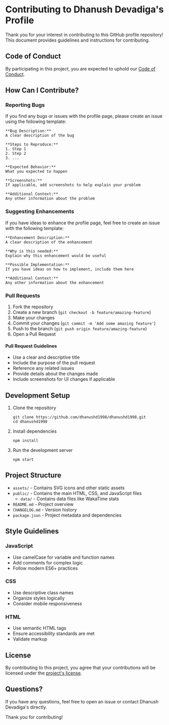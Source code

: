 # Contributing to Dhanush Devadiga's Profile

Thank you for your interest in contributing to this GitHub profile repository! This document provides guidelines and instructions for contributing.

## Code of Conduct

By participating in this project, you are expected to uphold our [Code of Conduct](CODE_OF_CONDUCT.md).

## How Can I Contribute?

### Reporting Bugs

If you find any bugs or issues with the profile page, please create an issue using the following template:

```
**Bug Description:**
A clear description of the bug

**Steps to Reproduce:**
1. Step 1
2. Step 2
3. ...

**Expected Behavior:**
What you expected to happen

**Screenshots:**
If applicable, add screenshots to help explain your problem

**Additional Context:**
Any other information about the problem
```

### Suggesting Enhancements

If you have ideas to enhance the profile page, feel free to create an issue with the following template:

```
**Enhancement Description:**
A clear description of the enhancement

**Why is this needed:**
Explain why this enhancement would be useful

**Possible Implementation:**
If you have ideas on how to implement, include them here

**Additional Context:**
Any other information about the enhancement
```

### Pull Requests

1. Fork the repository
2. Create a new branch (`git checkout -b feature/amazing-feature`)
3. Make your changes
4. Commit your changes (`git commit -m 'Add some amazing feature'`)
5. Push to the branch (`git push origin feature/amazing-feature`)
6. Open a Pull Request

#### Pull Request Guidelines

- Use a clear and descriptive title
- Include the purpose of the pull request
- Reference any related issues
- Provide details about the changes made
- Include screenshots for UI changes if applicable

## Development Setup

1. Clone the repository
   ```
   git clone https://github.com/dhanushd1998/dhanushd1998.git
   cd dhanushd1998
   ```

2. Install dependencies
   ```
   npm install
   ```

3. Run the development server
   ```
   npm start
   ```

## Project Structure

- `assets/` - Contains SVG icons and other static assets
- `public/` - Contains the main HTML, CSS, and JavaScript files
  - `data/` - Contains data files like WakaTime stats
- `README.md` - Project overview
- `CHANGELOG.md` - Version history
- `package.json` - Project metadata and dependencies

## Style Guidelines

### JavaScript

- Use camelCase for variable and function names
- Add comments for complex logic
- Follow modern ES6+ practices

### CSS

- Use descriptive class names
- Organize styles logically
- Consider mobile responsiveness

### HTML

- Use semantic HTML tags
- Ensure accessibility standards are met
- Validate markup

## License

By contributing to this project, you agree that your contributions will be licensed under the [project's license](LICENSE).

## Questions?

If you have any questions, feel free to open an issue or contact Dhanush Devadiga's directly.

Thank you for contributing!


